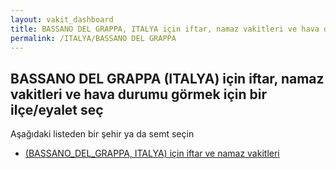 ```yaml
---
layout: vakit_dashboard
title: BASSANO DEL GRAPPA, ITALYA için iftar, namaz vakitleri ve hava durumu - ilçe/eyalet seç
permalink: /ITALYA/BASSANO DEL GRAPPA
---
```


## BASSANO DEL GRAPPA (ITALYA) için iftar, namaz vakitleri ve hava durumu  görmek için bir ilçe/eyalet seç

Aşağıdaki listeden bir şehir ya da semt seçin

* [ (BASSANO_DEL_GRAPPA, ITALYA) için iftar ve namaz vakitleri](/ITALYA/BASSANO_DEL_GRAPPA/)

<script type="text/javascript">
  var GLOBAL_COUNTRY = 'ITALYA';
  var GLOBAL_CITY = 'BASSANO DEL GRAPPA';
  var GLOBAL_STATE = 'BASSANO DEL GRAPPA';
</script>
